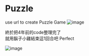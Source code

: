 # Puzzle

use url to create Puzzle Game
![image](https://lh3.googleusercontent.com/PkZMuHwIr1VHwRtGew_cmmTggn-lUnULt45va6gJKo39DXSS-9Urnm138jHZefHMk5LCFH_gO4Urcd_d3nATcreqTyS3ZhLUylr37sZtYFLH18eEGPDmKK5NbSuJWfdBmSb9mimaikX0uWBPhwN9xd7sqGYhA1N0Frlp6N_HT5enJ9n0PQV0pttb5siwhlkVPGHGvDsdNtMi0DOXNarBVzOcPcr30jd07urUArdlZE78nw-2-5mJWrfj952Bpa-zNDrWRIQcCURM_f4msv1lrfWk2SjczuMmL54cNen_hlzKGhc_XrUc0_8znN0SBMFM9QvjEOx2dzk4biwZi8PuUijoequgXJt35NxYqNtwr2CHmZO1xmm04cmEbplXwk9ZyFu8LFlWDJs3w5hEtY8767udKp-8sCsihlmhhYznau6qgtBcFbDTfEwH41hJyBJDc0hrk9n36so5ou4xqlm09mm-9VYxEaYRjl6wMdciYJ4-fsXAuZ5fK2H_z2g9eTe1xQ35ecdYxsGemsvpNFZiigDu3-3k4XhfILDt2UaSRrYcxq2KmYvvaicPSAswE-WRGA2S-3P7oca6P410SRBPRGjqwe_FlU94_HjFnDaR-UasFbloKevlij-vaT9vQC4C3yi0gPix9i8B6rRKmLbGhdQJrfuShws-CQ=w884-h453-no)

終於把4年前的code整理完了  
就用鬍子小雞結束這1回合吧 Perfect

![image](https://lh3.googleusercontent.com/pw/AM-JKLV-KitL-OAxapRD8bfJ63k7pETi4l_dd9D2UMUDFeBWjmnAecB8Nm-agw50A57eWvcaJX0xBb_RAW-zHHFZcbTcu7lXOyUqsIAV_PYjcj11Ts7ms5qTfxgUPGN7lbxs9QHwOKskUVPufpLRoIEQ7LeKqA=w658-h409-no?authuser=0)

